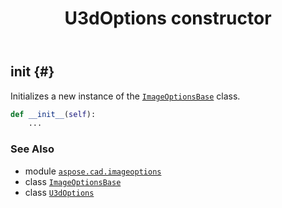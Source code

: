 ﻿---
title: U3dOptions constructor
second_title: Aspose.CAD for Python via .NET API References
description: 
type: docs
weight: 10
url: /python-net/aspose.cad.imageoptions/u3doptions/__init__/
is_root: false
---

## __init__ {#}

Initializes a new instance of the [`ImageOptionsBase`](/cad/python-net/aspose.cad.imageoptions/imageoptionsbase) class.



```python
def __init__(self):
    ...
```





### See Also
* module [`aspose.cad.imageoptions`](../../)
* class [`ImageOptionsBase`](/cad/python-net/aspose.cad.imageoptions/imageoptionsbase)
* class [`U3dOptions`](/cad/python-net/aspose.cad.imageoptions/u3doptions)
